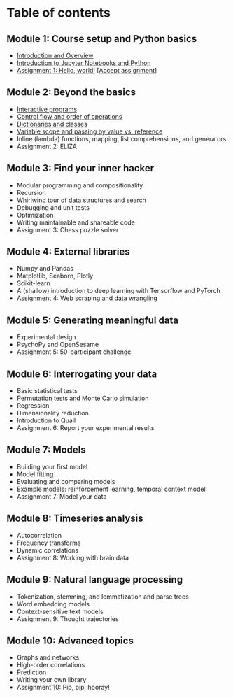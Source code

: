 # Table of contents

## Module 1: Course setup and Python basics

- [Introduction and Overview](https://colab.research.google.com/github/ContextLab/cs-for-psych/blob/master/slides/module_1/introduction_and_overview.ipynb)
- [Introduction to Jupyter Notebooks and Python](https://colab.research.google.com/github/ContextLab/cs-for-psych/blob/master/slides/module_1/intro_to_python.ipynb)
- [Assignment 1: Hello, world!](https://github.com/ContextLab/psyc32-hello-world) [[Accept assignment](https://classroom.github.com/a/rw4gMFGJ)]

## Module 2: Beyond the basics
- [Interactive programs](https://colab.research.google.com/github/ContextLab/cs-for-psych/blob/master/slides/module_2/interactive_programming.ipynb)
- [Control flow and order of operations](https://colab.research.google.com/github/ContextLab/cs-for-psych/blob/master/slides/module_2/control_flow_and_ooo.ipynb)
- [Dictionaries and classes](https://colab.research.google.com/github/ContextLab/cs-for-psych/blob/master/slides/module_2/dictionaries_and_classes.ipynb)
- [Variable scope and passing by value vs. reference](https://colab.research.google.com/github/ContextLab/cs-for-psych/blob/master/slides/module_2/scope_and_passing_by_value_vs_reference.ipynb)
- Inline (lambda) functions, mapping, list comprehensions, and generators
- Assignment 2: ELIZA

## Module 3: Find your inner hacker
- Modular programming and compositionality
- Recursion
- Whirlwind tour of data structures and search
- Debugging and unit tests
- Optimization
- Writing maintainable and shareable code
- Assignment 3: Chess puzzle solver

## Module 4: External libraries
- Numpy and Pandas
- Matplotlib, Seaborn, Plotly
- Scikit-learn
- A (shallow) introduction to deep learning with Tensorflow and PyTorch
- Assignment 4: Web scraping and data wrangling

## Module 5: Generating meaningful data
- Experimental design
- PsychoPy and OpenSesame
- Assignment 5: 50-participant challenge

## Module 6: Interrogating your data
- Basic statistical tests
- Permutation tests and Monte Carlo simulation
- Regression
- Dimensionality reduction
- Introduction to Quail
- Assignment 6: Report your experimental results

## Module 7: Models
- Building your first model
- Model fitting
- Evaluating and comparing models
- Example models: reinforcement learning, temporal context model
- Assignment 7: Model your data

## Module 8: Timeseries analysis
- Autocorrelation
- Frequency transforms
- Dynamic correlations
- Assignment 8: Working with brain data

## Module 9: Natural language processing
- Tokenization, stemming, and lemmatization and parse trees
- Word embedding models
- Context-sensitive text models
- Assignment 9: Thought trajectories

## Module 10: Advanced topics
- Graphs and networks
- High-order correlations
- Prediction
- Writing your own library
- Assignment 10: Pip, pip, hooray!
